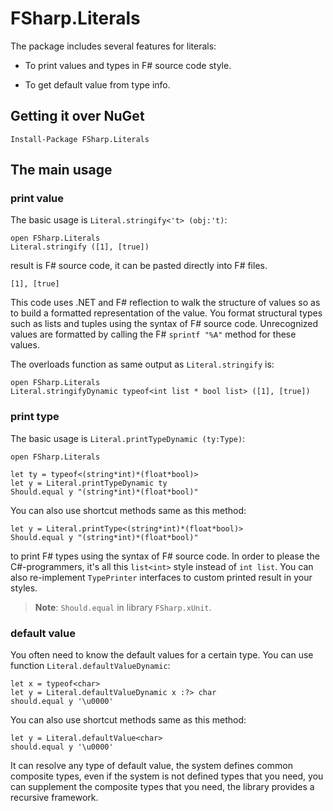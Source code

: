 # FSharp.Literals

The package includes several features for literals:

- To print values and types in F# source code style.

- To get default value from type info.

## Getting it over NuGet

```
Install-Package FSharp.Literals
```

## The main usage

### print value

The basic usage is `Literal.stringify<'t> (obj:'t)`:

```F#
open FSharp.Literals
Literal.stringify ([1], [true])
```

result is F# source code, it can be pasted directly into F# files.

```F#
[1], [true]
```

This code uses .NET and F# reflection to walk the structure of values so as to build a formatted representation of the value. You format structural types such as lists and tuples using the syntax of F# source code. Unrecognized values are formatted by calling the F# `sprintf "%A"` method for these values.

The overloads function as same output as `Literal.stringify` is:

```F#
open FSharp.Literals
Literal.stringifyDynamic typeof<int list * bool list> ([1], [true])
```


### print type

The basic usage is `Literal.printTypeDynamic (ty:Type)`:

```F#
open FSharp.Literals

let ty = typeof<(string*int)*(float*bool)>
let y = Literal.printTypeDynamic ty
Should.equal y "(string*int)*(float*bool)"

```

You can also use shortcut methods same as this method:

```F#
let y = Literal.printType<(string*int)*(float*bool)>
Should.equal y "(string*int)*(float*bool)"
```

to print F# types using the syntax of F# source code. In order to please the C#-programmers, it's all this `list<int>` style instead of `int list`. You can also re-implement `TypePrinter` interfaces to custom printed result in your styles.

> **Note**: `Should.equal` in library `FSharp.xUnit`.

### default value

You often need to know the default values for a certain type. You can use function `Literal.defaultValueDynamic`:

```F#
let x = typeof<char>
let y = Literal.defaultValueDynamic x :?> char
should.equal y '\u0000'
```

You can also use shortcut methods same as this method:

```F#
let y = Literal.defaultValue<char>
should.equal y '\u0000'
```

It can resolve any type of default value, the system defines common composite types, even if the system is not defined types that you need, you can supplement the composite types that you need, the library provides a recursive framework.